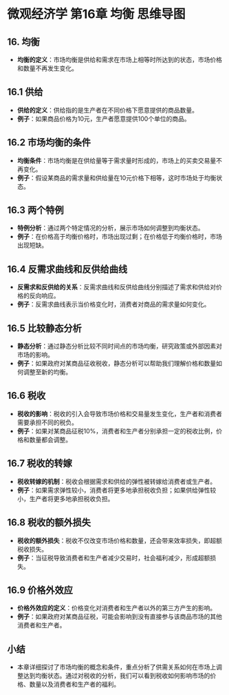 # 微观经济学 第16章 均衡 思维导图

## 16. 均衡
  - **均衡的定义**：市场均衡是供给和需求在市场上相等时所达到的状态，市场价格和数量不再发生变化。

## 16.1 供给
  - **供给的定义**：供给指的是生产者在不同价格下愿意提供的商品数量。
  - **例子**：如果商品价格为10元，生产者愿意提供100个单位的商品。

## 16.2 市场均衡的条件
  - **均衡条件**：市场均衡是在供给量等于需求量时形成的，市场上的买卖交易量不再变化。
  - **例子**：假设某商品的需求量和供给量在10元价格下相等，这时市场处于均衡状态。

## 16.3 两个特例
  - **特例分析**：通过两个特定情况的分析，展示市场如何调整到均衡状态。
  - **例子**：在价格高于均衡价格时，市场出现过剩；在价格低于均衡价格时，市场出现短缺。

## 16.4 反需求曲线和反供给曲线
  - **反需求和反供给的关系**：反需求曲线和反供给曲线分别描述了需求和供给对价格的反向响应。
  - **例子**：反需求曲线表示当价格变化时，消费者对商品的需求量如何变化。

## 16.5 比较静态分析
  - **静态分析**：通过静态分析比较不同时间点的市场均衡，研究政策或外部因素对市场的影响。
  - **例子**：如果政府对某商品征收税收，静态分析可以帮助我们理解价格和数量如何调整至新的均衡。

## 16.6 税收
  - **税收的影响**：税收的引入会导致市场价格和交易量发生变化，生产者和消费者需要承担不同的税负。
  - **例子**：如果对某商品征税10%，消费者和生产者分别承担一定的税收比例，价格和数量都会调整。

## 16.7 税收的转嫁
  - **税收转嫁的机制**：税收会根据需求和供给的弹性被转嫁给消费者或生产者。
  - **例子**：如果需求弹性较小，消费者将更多地承担税收负担；如果供给弹性较小，生产者将更多地承担税收负担。

## 16.8 税收的额外损失
  - **税收的额外损失**：税收不仅改变市场价格和数量，还会带来效率损失，即超额税收损失。
  - **例子**：当征税导致消费者和生产者减少交易时，社会福利减少，形成超额损失。

## 16.9 价格外效应
  - **价格外效应的定义**：价格变化对消费者和生产者以外的第三方产生的影响。
  - **例子**：如果政府对某商品征税，可能会影响到没有直接参与该商品市场的其他消费者和生产者。

## 小结
  - 本章详细探讨了市场均衡的概念和条件，重点分析了供需关系如何在市场上调整达到均衡状态。通过对税收的分析，我们可以看到税收如何影响市场的价格、数量以及消费者和生产者的福利。
